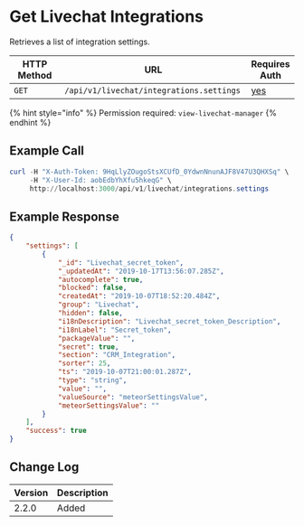 # Get Livechat Integrations

Retrieves a list of integration settings.

<table><thead><tr><th width="163">HTTP Method</th><th width="332">URL</th><th>Requires Auth</th></tr></thead><tbody><tr><td><code>GET</code></td><td><code>/api/v1/livechat/integrations.settings</code></td><td><a href="../../authentication-endpoints/">yes</a></td></tr></tbody></table>

{% hint style="info" %}
Permission required: `view-livechat-manager`
{% endhint %}

## Example Call

```powershell
curl -H "X-Auth-Token: 9HqLlyZOugoStsXCUfD_0YdwnNnunAJF8V47U3QHXSq" \
     -H "X-User-Id: aobEdbYhXfu5hkeqG" \
     http://localhost:3000/api/v1/livechat/integrations.settings
```

## Example Response

```json
{
    "settings": [
        {
            "_id": "Livechat_secret_token",
            "_updatedAt": "2019-10-17T13:56:07.285Z",
            "autocomplete": true,
            "blocked": false,
            "createdAt": "2019-10-07T18:52:20.484Z",
            "group": "Livechat",
            "hidden": false,
            "i18nDescription": "Livechat_secret_token_Description",
            "i18nLabel": "Secret_token",
            "packageValue": "",
            "secret": true,
            "section": "CRM_Integration",
            "sorter": 25,
            "ts": "2019-10-07T21:00:01.287Z",
            "type": "string",
            "value": "",
            "valueSource": "meteorSettingsValue",
            "meteorSettingsValue": ""
        }
    ],
    "success": true
}
```

## Change Log

| Version | Description |
| ------- | ----------- |
| 2.2.0   | Added       |
